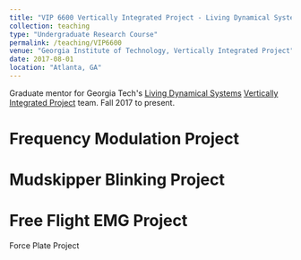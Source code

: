 ```yaml
---
title: "VIP 6600 Vertically Integrated Project - Living Dynamical Systems"
collection: teaching
type: "Undergraduate Research Course"
permalink: /teaching/VIP6600
venue: "Georgia Institute of Technology, Vertically Integrated Project"
date: 2017-08-01
location: "Atlanta, GA"
---
```


Graduate mentor for Georgia Tech's [Living Dynamical Systems](https://www.vip.gatech.edu/teams/living-dynamical-systems) [Vertically Integrated Project](https://www.vip.gatech.edu/) team. Fall 2017 to present.

Frequency Modulation Project
======

Mudskipper Blinking Project
======

Free Flight EMG Project
======

Force Plate Project
